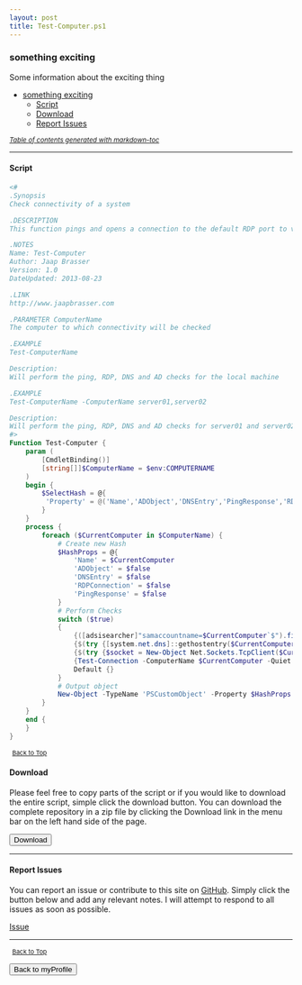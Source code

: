 ```yaml
---
layout: post
title: Test-Computer.ps1
---
```


### something exciting

Some information about the exciting thing

- [something exciting](#something-exciting)
  - [Script](#script)
  - [Download](#download)
  - [Report Issues](#report-issues)

<small><i><a href='http://ecotrust-canada.github.io/markdown-toc/'>Table of contents generated with markdown-toc</a></i></small>

---

#### Script

```powershell
<#
.Synopsis
Check connectivity of a system

.DESCRIPTION
This function pings and opens a connection to the default RDP port to verify connectivity, futhermore it will check if a DNS entry exists and whether there is a computeraccount

.NOTES
Name: Test-Computer
Author: Jaap Brasser
Version: 1.0
DateUpdated: 2013-08-23

.LINK
http://www.jaapbrasser.com

.PARAMETER ComputerName
The computer to which connectivity will be checked

.EXAMPLE
Test-ComputerName

Description:
Will perform the ping, RDP, DNS and AD checks for the local machine

.EXAMPLE
Test-ComputerName -ComputerName server01,server02

Description:
Will perform the ping, RDP, DNS and AD checks for server01 and server02
#>
Function Test-Computer {
    param (
        [CmdletBinding()]
        [string[]]$ComputerName = $env:COMPUTERNAME
    )
    begin {
        $SelectHash = @{
         'Property' = @('Name','ADObject','DNSEntry','PingResponse','RDPConnection')
        }
    }
    process {
        foreach ($CurrentComputer in $ComputerName) {
            # Create new Hash
            $HashProps = @{
                'Name' = $CurrentComputer
                'ADObject' = $false
                'DNSEntry' = $false
                'RDPConnection' = $false
                'PingResponse' = $false
            }
            # Perform Checks
            switch ($true)
            {
                {([adsisearcher]"samaccountname=$CurrentComputer`$").findone()} {$HashProps.ADObject = $true}
                {$(try {[system.net.dns]::gethostentry($CurrentComputer)} catch {})} {$HashProps.DNSEntry = $true}
                {$(try {$socket = New-Object Net.Sockets.TcpClient($CurrentComputer, 3389);if ($socket.Connected) {$true};$socket.Close()} catch {})} {$HashProps.RDPConnection = $true}
                {Test-Connection -ComputerName $CurrentComputer -Quiet -Count 1} {$HashProps.PingResponse = $true}
                Default {}
            }
            # Output object
            New-Object -TypeName 'PSCustomObject' -Property $HashProps | Select-Object @SelectHash
        }
    }
    end {
    }
}
```

<span style="font-size:11px;"><a href="#"><i class="fas fa-caret-up" aria-hidden="true" style="color: white; margin-right:5px;"></i>Back to Top</a></span>

#### Download

Please feel free to copy parts of the script or if you would like to download the entire script, simple click the download button. You can download the complete repository in a zip file by clicking the Download link in the menu bar on the left hand side of the page.

<button class="btn" type="submit" onclick="window.open('/powershell/functions/myProfile/Test-Computer.ps1')">
    <i class="fa fa-cloud-download-alt">
    </i>
        Download
</button>

---

#### Report Issues

You can report an issue or contribute to this site on <a href="https://github.com/BanterBoy/scripts-blog/issues">GitHub</a>. Simply click the button below and add any relevant notes. I will attempt to respond to all issues as soon as possible.

<!-- Place this tag where you want the button to render. -->

<a class="github-button" href="https://github.com/BanterBoy/scripts-blog/issues/new?title=Test-Computer.ps1&body=There is a problem with this function. Please find details below." data-show-count="true" aria-label="Issue BanterBoy/scripts-blog on GitHub">Issue</a>

---

<span style="font-size:11px;"><a href="#"><i class="fas fa-caret-up" aria-hidden="true" style="color: white; margin-right:5px;"></i>Back to Top</a></span>

<a href="/menu/_pages/myProfile.html">
    <button class="btn">
        <i class='fas fa-reply'>
        </i>
            Back to myProfile
    </button>
</a>

[1]: http://ecotrust-canada.github.io/markdown-toc
[2]: https://github.com/googlearchive/code-prettify
